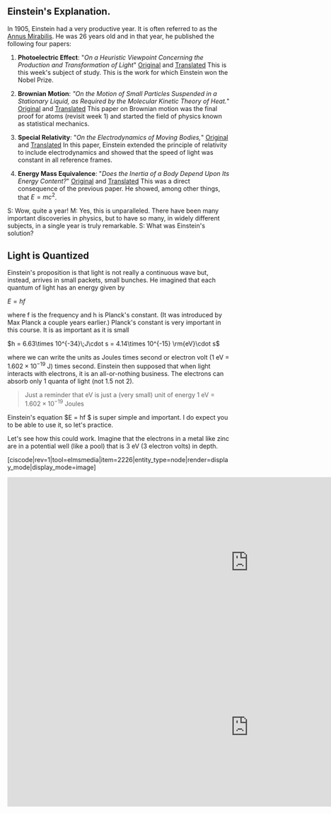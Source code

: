 Einstein's Explanation. 
------------------------

In 1905, Einstein had a very productive year.  It is often referred to as the 
<a href="http://en.wikipedia.org/wiki/Annus_Mirabilis_papers" target="_blank">Annus Mirabilis</a>. He was 26 years old and in that year, he published the following four papers:

1. **Photoelectric Effect**: "_On a Heuristic Viewpoint Concerning the Production and Transformation of Light_" <a href="http://www.physik.uni-augsburg.de/annalen/history/einstein-papers/1905_17_132-148.pdf" target="_blank">Original</a> and <a href="https://en.wikisource.org/?curid=59468" target="_blank">Translated</a>
This is this week's subject of study. This is the work for which Einstein won the Nobel Prize.

2. **Brownian Motion**: _"On the Motion of Small Particles Suspended in a Stationary Liquid, as Required by the Molecular Kinetic Theory of Heat._" 
<a href="http://www.physik.uni-augsburg.de/annalen/history/einstein-papers/1905_17_549-560.pdf" target="_blank">Original</a> and 
<a href="http://users.physik.fu-berlin.de/~kleinert/files/eins_brownian.pdf" target="_blank">Translated</a>
 This paper on Brownian motion was the final proof for atoms (revisit week 1) and started the field of physics known as statistical mechanics.
 
3. **Special Relativity**: "_On the Electrodynamics of Moving Bodies,_" 
<a href="http://wikilivres.ca/wiki/Zur_Elektrodynamik_bewegter_K%C3%B6rper" target="_blank">Original</a> and
<a href="http://www.fourmilab.ch/etexts/einstein/specrel/www/" target="_blank">Translated</a>
 In this paper, Einstein extended the principle of relativity to include electrodynamics and showed that the speed of light was constant in all reference frames.

4.  **Energy Mass Equivalence**: "_Does the Inertia of a Body Depend Upon Its Energy Content?_" 
<a href="http://www.physik.uni-augsburg.de/annalen/history/einstein-papers/1905_18_639-641.pdf" target="_blank">Original</a> and
<a href="http://www.fourmilab.ch/etexts/einstein/E_mc2/www/" target="_blank">Translated</a>
This was a direct consequence of the previous paper. He showed, among other things, that $E = mc^2$.

S: Wow, quite a year!
M: Yes, this is unparalleled. There have been many important discoveries in physics, but to have so many, in widely different subjects, in a single year is truly remarkable.
S: What was Einstein's solution?

## Light is Quantized

Einstein's proposition is that light is not really a continuous wave but, instead, arrives in small packets, small bunches. He imagined that each quantum of light has an energy given by

$E = hf$

where f is the frequency and h is Planck's constant. (It was introduced by Max Planck a couple years earlier.) Planck's constant is very important in this course. It is as important as it is small

$h = 6.63\times 10^{-34}\;J\cdot s = 4.14\times 10^{-15} \rm{eV}\cdot s$

where we can write the units as Joules times second or electron volt (1 eV = $1.602\times10^{-19}$ J) times second. Einstein then supposed that when light interacts with electrons, it is an all-or-nothing business. The electrons can absorb only 1 quanta of light (not 1.5 not 2).

> Just a reminder that eV is just a (very small) unit of energy 1 eV = $1.602\times 10^{-19}$ Joules

Einstein's equation $E = hf $ is super simple and important. I do expect you to be able to use it, so let's practice.

Let's see how this could work. Imagine that the electrons in a metal like zinc are in a potential well (like a pool) that is 3 eV (3 electron volts) in depth.

[ciscode|rev=1|tool=elmsmedia|item=2226|entity_type=node|render=display_mode|display_mode=image]

<iframe src="https://h5p.org/h5p/embed/86038" width="1090" height="386" frameborder="0" allowfullscreen="allowfullscreen"></iframe><script src="https://h5p.org/sites/all/modules/h5p/library/js/h5p-resizer.js" charset="UTF-8"></script>

<iframe src="https://h5p.org/h5p/embed/86039" width="1090" height="360" frameborder="0" allowfullscreen="allowfullscreen"></iframe><script src="https://h5p.org/sites/all/modules/h5p/library/js/h5p-resizer.js" charset="UTF-8"></script>